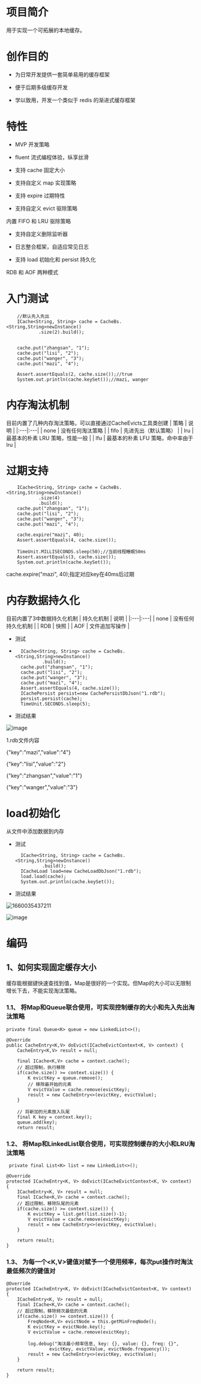 # 项目简介
用于实现一个可拓展的本地缓存。
# 创作目的
- 为日常开发提供一套简单易用的缓存框架

- 便于后期多级缓存开发

- 学以致用，开发一个类似于 redis 的渐进式缓存框架
# 特性
- MVP 开发策略

- fluent 流式编程体验，纵享丝滑

- 支持 cache 固定大小

- 支持自定义 map 实现策略

- 支持 expire 过期特性

- 支持自定义 evict 驱除策略

内置 FIFO 和 LRU 驱除策略

- 支持自定义删除监听器

- 日志整合框架，自适应常见日志

- 支持 load 初始化和 persist 持久化

RDB 和 AOF 两种模式

# 入门测试
        //默认先入先出
        ICache<String, String> cache = CacheBs.<String,String>newInstance()
                .size(2).build();


        cache.put("zhangsan", "1");
        cache.put("lisi", "2");
        cache.put("wanger", "3");
        cache.put("mazi", "4");

        Assert.assertEquals(2, cache.size());//true
        System.out.println(cache.keySet());//mazi, wanger
# 内存淘汰机制
目前内置了几种内存淘汰策略，可以直接通过CacheEvicts工具类创建
| 策略 | 说明 |
|:---|:---|
| none | 没有任何淘汰策略 |
| fifo | 先进先出（默认策略） |
| lru | 最基本的朴素 LRU 策略，性能一般 |
| lfu | 最基本的朴素 LFU 策略，命中率由于lru |
# 过期支持
        ICache<String, String> cache = CacheBs.<String,String>newInstance()
                .size(4)
                .build();
        cache.put("zhangsan", "1");
        cache.put("lisi", "2");
        cache.put("wanger", "3");
        cache.put("mazi", "4");

        cache.expire("mazi", 40);
        Assert.assertEquals(4, cache.size());

        TimeUnit.MILLISECONDS.sleep(50);//当前线程睡眠50ms
        Assert.assertEquals(3, cache.size());
        System.out.println(cache.keySet());
 cache.expire("mazi", 40);指定对应key在40ms后过期
 # 内存数据持久化
 目前内置了3中数据持久化机制
 | 持久化机制 | 说明 |
|:---|:---|
| none | 没有任何持久化机制 |
| RDB | 快照 |
| AOF | 文件追加写操作 |
- 测试
-       ICache<String, String> cache = CacheBs.<String,String>newInstance()
                .build();
        cache.put("zhangsan", "1");
        cache.put("lisi", "2");
        cache.put("wanger", "3");
        cache.put("mazi", "4");
        Assert.assertEquals(4, cache.size());
        ICachePersist persist=new CachePersistDbJson("1.rdb");
        persist.persist(cache);
        TimeUnit.SECONDS.sleep(5);
 - 测试结果
 
 ![image](https://user-images.githubusercontent.com/93819289/183607211-9f8da2a4-e92c-4916-b598-b50a9c552590.png)
 
1.rdb文件内容

{"key":"mazi","value":"4"}

{"key":"lisi","value":"2"}

{"key":"zhangsan","value":"1"}

{"key":"wanger","value":"3"}

# load初始化
从文件中添加数据到内存
- 测试

        ICache<String, String> cache = CacheBs.<String,String>newInstance()
                .build();
        ICacheLoad load=new CacheLoadDbJson("1.rdb");
        load.load(cache);
        System.out.println(cache.keySet());
        
- 测试结果

![1660035437211](https://user-images.githubusercontent.com/93819289/183608615-4e084fcf-e781-4942-87a6-2dc9ef9d6303.png)

![image](https://user-images.githubusercontent.com/93819289/183608327-72fbe453-0cf9-4574-9172-f63a8544cf95.png)
# 编码
## 1、如何实现固定缓存大小
缓存能根据键快速查找到值，Map是很好的一个实现。但Map的大小可以无限制增长下去，不能实现淘汰策略。
### 1.1、 将Map和Queue联合使用，可实现控制缓存的大小和先入先出淘汰策略


    private final Queue<K> queue = new LinkedList<>();
    
    @Override
    public CacheEntry<K,V> doEvict(ICacheEvictContext<K, V> context) {
        CacheEntry<K,V> result = null;

        final ICache<K,V> cache = context.cache();
        // 超过限制，执行移除
        if(cache.size() >= context.size()) {
            K evictKey = queue.remove();
            // 移除最开始的元素
            V evictValue = cache.remove(evictKey);
            result = new CacheEntry<>(evictKey, evictValue);
        }

        // 将新加的元素放入队尾
        final K key = context.key();
        queue.add(key);
        return result;
        
### 1.2、 将Map和LinkedList联合使用，可实现控制缓存的大小和LRU淘汰策略
        
     private final List<K> list = new LinkedList<>();

    @Override
    protected ICacheEntry<K, V> doEvict(ICacheEvictContext<K, V> context) {
        ICacheEntry<K, V> result = null;
        final ICache<K,V> cache = context.cache();
        // 超过限制，移除队尾的元素
        if(cache.size() >= context.size()) {
            K evictKey = list.get(list.size()-1);
            V evictValue = cache.remove(evictKey);
            result = new CacheEntry<>(evictKey, evictValue);
        }

        return result;
    }
### 1.3、 为每一个<K,V>键值对赋予一个使用频率，每次put操作时淘汰最低频次的键值对
    @Override
    protected ICacheEntry<K, V> doEvict(ICacheEvictContext<K, V> context) {
        ICacheEntry<K, V> result = null;
        final ICache<K,V> cache = context.cache();
        // 超过限制，移除频次最低的元素
        if(cache.size() >= context.size()) {
            FreqNode<K,V> evictNode = this.getMinFreqNode();
            K evictKey = evictNode.key();
            V evictValue = cache.remove(evictKey);

            log.debug("淘汰最小频率信息, key: {}, value: {}, freq: {}",
                    evictKey, evictValue, evictNode.frequency());
            result = new CacheEntry<>(evictKey, evictValue);
        }

        return result;
    }
